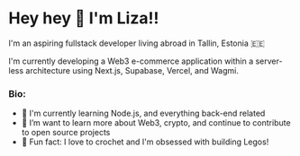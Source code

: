 # Hey hey 👋 I'm Liza!!

I'm an aspiring fullstack developer living abroad in Tallin, Estonia 🇪🇪

I'm currently developing a Web3 e-commerce application within a server-less architecture using Next.js, Supabase, Vercel, and Wagmi. 

### Bio:
- 👀 I'm currently learning Node.js, and everything back-end related
- 🌱 I’m want to learn more about Web3, crypto, and continue to contribute to open source projects
- 🧶 Fun fact: I love to crochet and I'm obsessed with building Legos!
